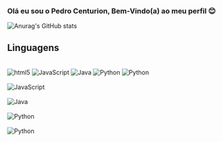 

### Olá eu sou o Pedro Centurion, Bem-Vindo(a) ao meu perfil 😊

![Anurag's GitHub stats](https://github-readme-stats.vercel.app/api?username=PeterCen&theme=transparent&show_icons=true)

## Linguagens

<div style="display: inline_block"><br/>
    <img align="center" alt="html5" src="https://img.shields.io/badge/HTML5-E34F26?style=for-the-badge&logo=html5&logoColor=white"/>
    <img align="center" alt="JavaScript" src="https://img.shields.io/badge/JavaScript-323330?style=for-the-badge&logo=javascript&logoColor=F7DF1E"/>
    <img align="center" alt="Java" src="https://img.shields.io/badge/Java-ED8B00?style=for-the-badge&logo=openjdk&logoColor=white"/>
    <img align="center" alt="Python" src="https://img.shields.io/badge/Python-14354C?style=for-the-badge&logo=python&logoColor=white"/>
    <img align="center" alt="Python" src="https://img.shields.io/badge/C-00599C?style=for-the-badge&logo=c&logoColor=white"/>
</div>

<div style="display: inline_block"><br/>
    <img align="center" alt="JavaScript" src="https://img.shields.io/badge/JavaScript-323330?style=for-the-badge&logo=javascript&logoColor=F7DF1E"/>
</div>

<div style="display: inline_block"><br/>
    <img align="center" alt="Java" src="https://img.shields.io/badge/Java-ED8B00?style=for-the-badge&logo=openjdk&logoColor=white"/>
</div>

<div style="display: inline_block"><br/>
    <img align="center" alt="Python" src="https://img.shields.io/badge/Python-14354C?style=for-the-badge&logo=python&logoColor=white"/>
</div>

<div style="display: inline_block"><br/>
    <img align="center" alt="Python" src="https://img.shields.io/badge/C-00599C?style=for-the-badge&logo=c&logoColor=white"/>
</div>
